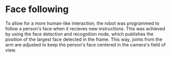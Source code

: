 # Face following

To allow for a more human-like interaction, the robot was programmed to follow a person's face when it recieves new instructions. This was achieved by using the face detection and recognition node, which publishes the position of the largest face detected in the frame. This way, joints from the arm are adjusted to keep the person's face centered in the camera's field of view.